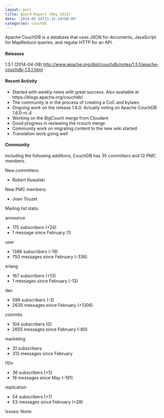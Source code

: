 ```yaml
---
layout: post
title: Board Report (May 2014)
date: '2014-05-14T11:32:20+00:00'
categories: couchdb
---
```

<p>Apache CouchDB is a database that uses JSON for documents, JavaScript for MapReduce queries, and regular HTTP for an API.</p>

<h4>Releases</h4>
<p>1.5.1 (2014-04-08) <a href="http://www.apache.org/dist/couchdb/notes/1.5.1/apache-couchdb-1.5.1.html" title="Apache CouchDB 1.5.1 Release Notes">http://www.apache.org/dist/couchdb/notes/1.5.1/apache-couchdb-1.5.1.html</a></p>

<h4>Recent Activity</h4>
<ul>
<li>Started with weekly news with great success. Also available at https://blogs.apache.org/couchdb/</li>
<li>The community is in the process of creating a CoC and bylaws</li>
<li>Ongoing work on the release 1.6.0. Actually voting on Apache CouchDB 1.6.0-rc.4</li>
<li>Working on the BigCouch merge from Cloudant</li>
<li>Good progress in reviewing the rcouch merge</li>
<li>Community work on migrating content to the new wiki started</li>
<li>Translation work going well</li>
</ul>

<h4>Community</h4>

<p>Including the following additions, CouchDB has 35 committers and 12 PMC members.</p>

<p>New committers:</p>

<ul><li>Robert Kowalski</li></ul>

<p>New PMC members:</p>
<ul><li>Joan Touzet</li></ul>

<p>Mailing list stats:</p>

<p>announce</p>
<ul>
<li>175 subscribers (+24)</li>
<li>1 message since February (1)</li>
</ul>

<p>user</p>
<ul>
 <li>1386 subscribers (-19)</li>
 <li>750 messages since February (-336)</li>
</ul>

<p>erlang</p>
<ul>
 <li>167 subscribers (+13)</li>
 <li>1 messages since February (-13)</li>
</ul>

<p>dev</p>
<ul>
 <li>599 subscribers (-3)</li>
 <li>2630 messages since February (+1306)</li>
</ul>

<p>commits</p>
<ul>
 <li>104 subscribers (0)</li>
 <li>2655 messages since February (-80)</li>
</ul>

<p>marketing</p>
<ul>
 <li>31 subscribers</li>
 <li>312 messages since February</li>
</ul>

<p>l10n</p>
<ul>
 <li>36 subscribers (+5)</li>
 <li>16 messages since May (-191)</li>
</ul>

<p>replication</p>
<ul>
 <li>54 subscribers (+7)</li>
 <li>53 messages since February (+28)</li>
</ul>

<p>Issues: None.</p>
